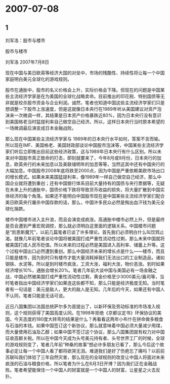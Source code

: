 # 2007-07-08

## 1

刘军洛：股市与楼市

股市与楼市

刘军洛 2007年7月8日

现在中国与美日欧英等经济大国的对垒中，市场的残酷性、持续性将让每一个中国家庭明白美元全球化的游戏规则。

股市在通胀中，股市的名义价格会上升，实际价格会下降。但现在的问题是中国某些主流经济学家是在为美国的全球化战略卖命。目前推出的印花税、特别国债等无非就是绞杀股市资金与企业利润。诚然，笔者也知道中国这些主流经济学家们只是想调整一下股市上涨速度，但是这就像日本央行在1989年听从美国建议对资产泡沫来一次微调一样，其结果是日本资产价格暴跌近80%，因为日本央行没有意识到美国格老当时猛提利率自己做空自己经济。所以，这样日本央行当时原本希望的一场微调最后演变成日本金融战败。

那么现在中国某些主流经济学家与 1989年的日本央行水平如何，答案不言而喻。所以现在IMF、美国格老、美国财政部谈论中国股市泡沫等，中国某些主流经济学家们听后立即推出目前这些经济政策，这与1989年日本央行有什么区别。所以未来对中国股市真正致命的打击，即刻就要来了，今年8月或9月份，日本央行的加息，欧英央行的未来加息以及美联储明年的加息等等，当然这其中还有中国央行的大幅加息。中国股市2008年底将跌至2000点，因为中国是严重依赖美欧市场出口的增长模式。如果未来美国猛提利率，像1989年一样自己做空自己经济，那么中国企业就将遭到重创；还有中国银行体系目前大量持有的国债与央行票据等，无疑在未来上升的通胀中，国债价格下跌将导致货币收益的损失，将大量扩散到中国实体经济的每个角落。如果还不能明白中国股市现在是中国某些主流经济学家们配合美日欧英央行屠杀中国存款的话，那么，中国许多民众必然是掏出血汗钱为美元全球化捐款。

楼市中国楼市进入主升浪，而且会演变成疯涨。高通胀中楼市必然上升，但是最终是否会遭到严重宏观调控，那么就必须明白这里面的逻辑关系。中国楼市问题是“凯恩斯魔咒”，以前几篇笔者已谈了许多理论。首先我们必须明白什么叫饮鸩止渴。就像几年前笔者谈论中国将被美国打成严重性流动性过剩，那么未来中国就将被美国打成人民币贬值。所以未来的过程必然是美国进入高利率、储蓄上升等。这个过程中国出口必然遭到重创。那么中国经济未来的增长点是什么——楼市，而且只能是楼市，因为到时只有楼市才能大量消耗掉我们无法出口的工业制造品，诸如钢铁、水泥等。所以是到时楼市疯涨，工资大涨，福利大涨，物价恶涨。到时如果经济增长10%，通胀会增长20%。笔者几年前大谈中国与美国必有一场金融之战，中国必然被美国打成严重性流动性过剩，黄金价格至少3000美元/盎司等，当时笔者指出中国经济学家们如果连这些都不知，那么只能是经济极度无知。当时笔者有一句话是：美元是敌人，更大的敌人是无知。几年后的今天，如果还有中国人不认同，笔者只能是无话可说。

近日八国集团以法国总统萨尔多为首提出了，以新环保及劳动标准的市场准入规则，这个规则获得了美国高度认同。在1998年拒绝《京都议定书》环保协议的美国，今天态度的180度大转弯的结果是什么？再看看这两年小布什在拼命做多粮食与石油的本钱。如果中国签订这个新协议，那么就意味着中国必须大量减少用煤，而大量使用石油及乙醇；如果中国不签订这个协议，那么八国集团就有权力对中国征收高额关税。所以在中国今天成为头号美元持有者、头号世界工厂的时候，全球的游戏规则变了，笔者几年前“种桑的故事”想必许多朋友已看了，那么今后这个故事必定让每一个中国人看了都将欲哭无泪。难道我们是好了伤疤忘了痛吗？以前前苏联叫我们体验了三年自然灾害，那么现在的全球规则的改变让中国人将面对未来疯涨的石油与粮食价格，所以笔者为什么在6月3日开博？因为我们正在金融战败。笔者希望能保住一个中国人的财富就是一个中国人的财富，让星星之火去反扑。


